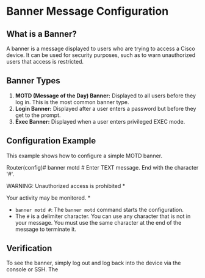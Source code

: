 # Banner Message Configuration

## What is a Banner?
A banner is a message displayed to users who are trying to access a Cisco device. It can be used for security purposes, such as to warn unauthorized users that access is restricted.

## Banner Types
1.  **MOTD (Message of the Day) Banner:** Displayed to all users before they log in. This is the most common banner type.
2.  **Login Banner:** Displayed after a user enters a password but before they get to the prompt.
3.  **Exec Banner:** Displayed when a user enters privileged EXEC mode.

## Configuration Example
This example shows how to configure a simple MOTD banner.

Router(config)# banner motd #
Enter TEXT message. End with the character '#'.

WARNING: Unauthorized access is prohibited *

Your activity may be monitored.   *

- `banner motd #`: The `banner motd` command starts the configuration.
- The `#` is a delimiter character. You can use any character that is not in your message. You must use the same character at the end of the message to terminate it.

## Verification
To see the banner, simply log out and log back into the device via the console or SSH. The 
